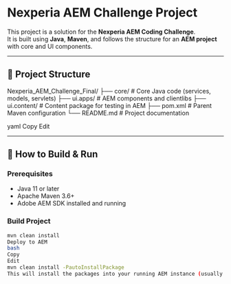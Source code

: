 # Nexperia AEM Challenge Project

This project is a solution for the **Nexperia AEM Coding Challenge**.  
It is built using **Java**, **Maven**, and follows the structure for an **AEM project** with core and UI components.  

---

## 📂 Project Structure
Nexperia_AEM_Challenge_Final/
├── core/ # Core Java code (services, models, servlets)
├── ui.apps/ # AEM components and clientlibs
├── ui.content/ # Content package for testing in AEM
├── pom.xml # Parent Maven configuration
└── README.md # Project documentation

yaml
Copy
Edit

---

## 🚀 How to Build & Run

### Prerequisites
- Java 11 or later  
- Apache Maven 3.6+  
- Adobe AEM SDK installed and running  

### Build Project
```bash
mvn clean install
Deploy to AEM
bash
Copy
Edit
mvn clean install -PautoInstallPackage
This will install the packages into your running AEM instance (usually at http://localhost:4502).
